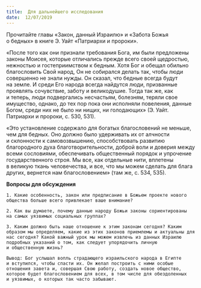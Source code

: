 ```yaml
---
title:  Для дальнейшего исследования
date:  12/07/2019
---
```


Прочитайте главы «Закон, данный Израилю» и «Забота Божья о бедных» в книге Э. Уайт «Патриархи и пророки».

«После того как они признали требования Бога, им были предложены законы Моисея, которые отличались прежде всего своей щедростью, нежностью и гостеприимством к бедным. Хотя Бог и обещал обильно благословить Свой народ, Он не собирался делать так, чтобы люди совершенно не знали нужды. Он сказал, что бедные всегда будут на земле. И среди Его народа всегда найдутся люди, призванные проявлять сочувствие, заботу и великодушие. Тогда так же, как и теперь, люди подвергались несчастьям, болезням, теряли свое имущество, однако, до тех пор пока они исполняли повеления, данные Богом, среди них не было ни нищих, ни голодающих» (Э. Уайт. Патриархи и пророки, с. 530, 531).

«Это установление содержало для богатых благословений не меньше, чем для бедных. Оно должно было удерживать их от алчности и склонности к самовозвышению, способствовать развитию благородного духа благотворительности, доброй воли и доверия между всеми сословиями, обеспечивать общественный порядок и упрочение государственного строя. Мы все, как отдельные нити, вплетены в великую ткань человечества, и все, что мы можем сделать для блага других, вернется нам благословением» (там же, с. 534, 535).

**Вопросы для обсуждения**

`1.	Какие особенность, закон или предписание в Божьем проекте нового общества больше всего привлекает ваше внимание?`

`2.	Как вы думаете, почему данные народу Божьи законы сориентированы на самых уязвимых социальных группах?`

`3.	Каким должно быть наше отношение к этим законам сегодня? Каким образом мы определяем, какие из этих законов приемлемы и актуальны для нас сегодня? Какой важный урок мы можем извлечь из данных Израилю подробных указаний о том, как следует упорядочить личную и общественную жизнь?`

`Вывод:	Бог услышал вопль страдающего израильского народа в Египте и вступился, чтобы спасти их. Он желал построить с ними особые отношения завета и, совершая Свою работу, создать новое общество, которое будет благословением для всех, в том числе для обездоленных и уязвимых, о которых так часто забывают.`